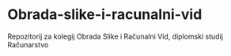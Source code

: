 # Obrada-slike-i-racunalni-vid
Repozitorij za kolegij Obrada Slike i Računalni Vid, diplomski studij Računarstvo
